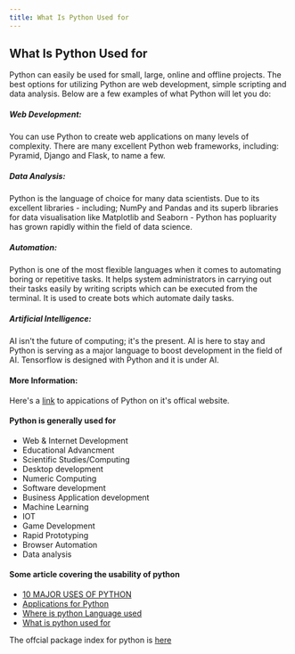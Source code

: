 ```yaml
---
title: What Is Python Used for
---
```

## What Is Python Used for

<!-- The article goes here, in GitHub-flavored Markdown. Feel free to add YouTube videos, images, and CodePen/JSBin embeds  -->
Python can easily be used for small, large, online and offline projects. The best options for utilizing Python are web development, simple scripting and data analysis. Below are a few examples of what Python will let you do:

##### Web Development:
You can use Python to create web applications on many levels of complexity. There are many excellent Python web frameworks, including: Pyramid, Django and Flask, to name a few.

##### Data Analysis:
Python is the language of choice for many data scientists. Due to its excellent libraries - including; NumPy and Pandas and its superb libraries for data visualisation like Matplotlib and Seaborn - Python has popluarity has grown rapidly within the field of data science.

##### Automation:
Python is one of the most flexible languages when it comes to automating boring or repetitive tasks. It helps system administrators in carrying out their tasks easily by writing scripts which can be executed from the terminal. It is used to create bots which automate daily tasks.

##### Artificial Intelligence:
AI isn't the future of computing; it's the present. AI is here to stay and Python is serving as a major language to boost development in the field of AI. Tensorflow is designed with Python and it is under AI.

#### More Information:
Here's a <a href='https://www.python.org/about/apps/' target='_blank' rel='nofollow'>link</a> to appications of Python on it's offical website.
<!-- Please add any articles you think might be helpful to read before writing the article -->

#### Python is generally used for 

* Web & Internet Development
* Educational Advancment
* Scientific Studies/Computing
* Desktop development
* Numeric Computing
* Software development
* Business Application development
* Machine Learning
* IOT
* Game Development
* Rapid Prototyping
* Browser Automation
* Data analysis

#### Some article covering the usability of python

* [10 MAJOR USES OF PYTHON](http://www.dummies.com/programming/python/10-major-uses-of-python/)
* [Applications for Python](https://www.python.org/about/apps/)
* [Where is python Language used](https://stackoverflow.com/questions/3043085/where-is-python-language-used)
* [What is python used for](https://stackoverflow.com/questions/1909512/what-is-python-used-for)



The offcial package index for python is [here](https://pypi.python.org/pypi)

